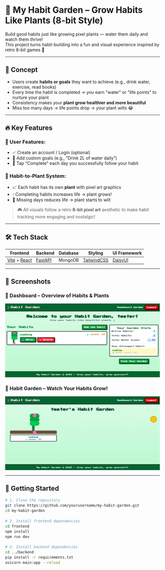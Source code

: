 # 🌱 My Habit Garden – Grow Habits Like Plants (8-bit Style)

Build good habits just like growing pixel plants — water them daily and watch them thrive!  
This project turns habit-building into a fun and visual experience inspired by retro 8-bit games 🌿

---

## 🧠 Concept

- Users create **habits or goals** they want to achieve (e.g., drink water, exercise, read books)
- Every time the habit is completed → you earn "water" or "life points" to nurture your plant
- Consistency makes your **plant grow healthier and more beautiful**
- Miss too many days → life points drop → your plant wilts 😂

---

## 🔥 Key Features

### 👤 User Features:

- ✅ Create an account / Login (optional)
- 🌟 Add custom goals (e.g., “Drink 2L of water daily”)
- 📅 Tap “Complete” each day you successfully follow your habit

### 🌿 Habit-to-Plant System:

- 📈 Each habit has its own **plant** with pixel art graphics
- 💧 Completing habits increases life → plant grows!
- 🥀 Missing days reduces life → plant starts to wilt

> 🎮 All visuals follow a retro **8-bit pixel art** aesthetic to make habit tracking more engaging and nostalgic!

---

## 🛠️ Tech Stack

| Frontend                                                    | Backend                                  | Database | Styling                                 | UI Framework                    |
| ----------------------------------------------------------- | ---------------------------------------- | -------- | --------------------------------------- | ------------------------------- |
| [Vite](https://vitejs.dev/) + [React](https://reactjs.org/) | [FastAPI](https://fastapi.tiangolo.com/) | MongoDB  | [TailwindCSS](https://tailwindcss.com/) | [DaisyUI](https://daisyui.com/) |

---

## 📸 Screenshots

### 🌟 Dashboard – Overview of Habits & Plants

![Dashboard](./src/assets/Dashboard.png)

### 🌱 Habit Garden – Watch Your Habits Grow!

![Habit Garden](./src/assets/Garden.png)

---

## 🚀 Getting Started

```bash
# 1. Clone the repository
git clone https://github.com/yourusername/my-habit-garden.git
cd my-habit-garden

# 2. Install frontend dependencies
cd frontend
npm install
npm run dev

# 3. Install backend dependencies
cd ../backend
pip install -r requirements.txt
uvicorn main:app --reload
```
